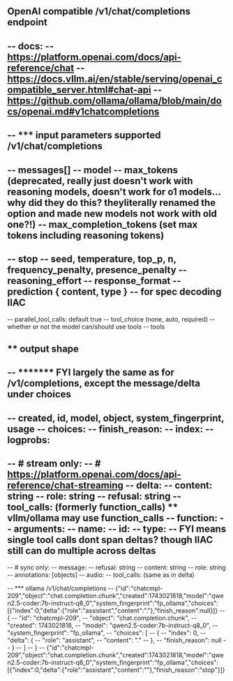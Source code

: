 ## OpenAI compatible /v1/chat/completions endpoint

-- docs:
--   https://platform.openai.com/docs/api-reference/chat
--   https://docs.vllm.ai/en/stable/serving/openai_compatible_server.html#chat-api
--   https://github.com/ollama/ollama/blob/main/docs/openai.md#v1chatcompletions
--
-- *** input parameters supported /v1/chat/completions
--
-- messages[]
-- model
-- max_tokens (deprecated, really just doesn't work with reasoning models, doesn't work for o1 models... why did they do this? theyliterally renamed the option and made new models not work with old one?!)
--    max_completion_tokens (set max tokens including reasoning tokens)
--
-- stop
-- seed, temperature, top_p, n, frequency_penalty, presence_penalty
-- reasoning_effort
-- response_format
-- prediction { content, type } -- for spec decoding IIAC
--
-- parallel_tool_calls: default true
-- tool_choice (none, auto, required) -- whether or not the model can/should use tools
-- tools




## ** output shape
--   ******* FYI largely the same as for /v1/completions, except the message/delta under choices
--
--  created, id, model, object, system_fingerprint, usage
--  choices:
--    finish_reason:
--    index:
--    logprobs:
--
--    # stream only:
--    # https://platform.openai.com/docs/api-reference/chat-streaming
--    delta:
--      content: string
--      role: string
--      refusal: string
--      tool_calls: (formerly function_calls) ** vllm/ollama may use function_calls
--        function:
--          arguments:
--          name:
--        id:
--        type:
--        FYI means single tool calls dont span deltas? though IIAC still can do multiple across deltas
--
--    # sync only:
--    message:
--      refusal: string
--      content: string
--      role: string
--      annotations: [objects]
--      audio:
--      tool_calls: (same as in delta)

-- *** ollama /v1/chat/completions
-- {"id":"chatcmpl-209","object":"chat.completion.chunk","created":1743021818,"model":"qwen2.5-coder:7b-instruct-q8_0","system_fingerprint":"fp_ollama","choices":[{"index":0,"delta":{"role":"assistant","content":"."},"finish_reason":null}]}
-- {
--   "id": "chatcmpl-209",
--   "object": "chat.completion.chunk",
--   "created": 1743021818,
--   "model": "qwen2.5-coder:7b-instruct-q8_0",
--   "system_fingerprint": "fp_ollama",
--   "choices": [
--     {
--       "index": 0,
--       "delta": {
--         "role": "assistant",
--         "content": "."
--       },
--       "finish_reason": null
--     }
--   ]
-- }
-- {"id":"chatcmpl-209","object":"chat.completion.chunk","created":1743021818,"model":"qwen2.5-coder:7b-instruct-q8_0","system_fingerprint":"fp_ollama","choices":[{"index":0,"delta":{"role":"assistant","content":""},"finish_reason":"stop"}]}

